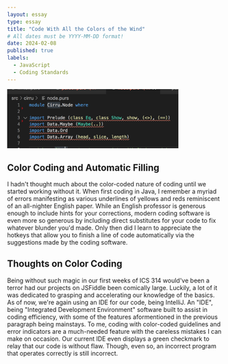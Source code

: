 ```yaml
---
layout: essay
type: essay
title: "Code With All the Colors of the Wind"
# All dates must be YYYY-MM-DD format!
date: 2024-02-08
published: true
labels:
  - JavaScript
  - Coding Standards
---
```

<div class="text-center p-4">
  <img width="400px" src="../img/SJB/errors.png" class="img-thumbnail" >
</div>

## Color Coding and Automatic Filling
I hadn't thought much about the color-coded nature of coding until we started working without it. When first coding in Java, I remember a myriad of errors manifesting as various underlines of yellows and reds reminiscent of an all-nighter English paper. While an English professor is generous enough to include hints for your corrections, modern coding software is even more so generous by including direct substitutes for your code to fix whatever blunder you'd made. Only then did I learn to appreciate the hotkeys that allow you to finish a line of code automatically via the suggestions made by the coding software.

## Thoughts on Color Coding
Being without such magic in our first weeks of ICS 314 would've been a terror had our projects on JSFiddle been comically large. Luckily, a lot of it was dedicated to grasping and accelerating our knowledge of the basics. As of now, we're again using an IDE for our code, being IntelliJ. An "IDE", being "Integrated Development Environment" software built to assist in coding efficiency, with some of the features aformentioned in the previous paragraph being mainstays. To me, coding with color-coded guidelines and error indicators are a much-needed feature with the careless mistakes I can make on occasion. Our current IDE even displays a green checkmark to relay that our code is without flaw. Though, even so, an incorrect program that operates correctly is still incorrect.
